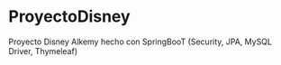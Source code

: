 # ProyectoDisney

Proyecto Disney Alkemy hecho con SpringBooT (Security, JPA, MySQL Driver, Thymeleaf)

